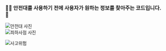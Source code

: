 ### 👷‍♀️ 안전대를 사용하기 전에 사용자가 원하는 정보를 찾아주는 코드입니다. 🚨
![안전대 사진](https://github.com/user-attachments/assets/709bbf01-38c3-437c-ac30-d455ea25cbe3)  
![최하사점 사진](https://github.com/user-attachments/assets/d1cbe949-0ace-4792-b61d-2c43c12cbc4e)

![사고위험](https://github.com/user-attachments/assets/248bf255-b49f-4d90-aceb-5b54136088d8)
